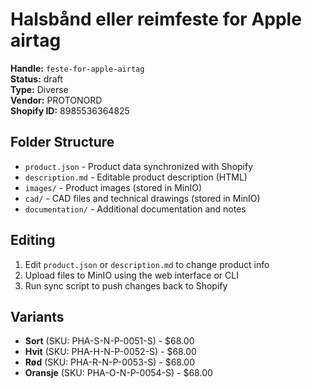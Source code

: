 # Halsbånd eller reimfeste for Apple airtag

**Handle:** `feste-for-apple-airtag`  
**Status:** draft  
**Type:** Diverse  
**Vendor:** PROTONORD  
**Shopify ID:** 8985536364825  

## Folder Structure

- `product.json` - Product data synchronized with Shopify
- `description.md` - Editable product description (HTML)
- `images/` - Product images (stored in MinIO)
- `cad/` - CAD files and technical drawings (stored in MinIO)
- `documentation/` - Additional documentation and notes

## Editing

1. Edit `product.json` or `description.md` to change product info
2. Upload files to MinIO using the web interface or CLI
3. Run sync script to push changes back to Shopify

## Variants

- **Sort** (SKU: PHA-S-N-P-0051-S) - $68.00
- **Hvit** (SKU: PHA-H-N-P-0052-S) - $68.00
- **Rød** (SKU: PHA-R-N-P-0053-S) - $68.00
- **Oransje** (SKU: PHA-O-N-P-0054-S) - $68.00
